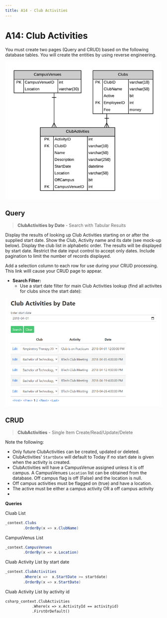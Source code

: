 ```yaml
---
title: A14 - Club Activities
---
```

# A14: Club Activities

You must create two pages (Query and CRUD) based on the following database tables. You will create the entities by using reverse engineering.

![ERD for A14](./A14.png)

## Query

> **ClubActivities by Date** - Search with Tabular Resuits

Display the results of looking up Club Activities starting on or after the supplied start date. Show the Club, Activity name and its date (see mock-up below). Display the club list in alphabetic order. The results will be displayed by start date. Restrict the date input control to accept only dates. Include pagination to limit the number of records displayed. 
 
Add a selection column to each row for use during your CRUD processing. This link willl cause your CRUD page to appear. 

- **Search Filter:**
  - Use a start date filter for main Club Activities lookup (find all activites for clubs since the start date):

![Form A Search Filter](./A14Mockup.png)

## CRUD

> **ClubActivities** - Single Item Create/Read/Update/Delete

Note the following:

- Only future ClubActivities can be created, updated or deleted.
- ClubActivities' `StartDate` will default to Today if no start date is given when the activity is created.
- ClubActivities will have a CampusVenue assigned unless it is off campus. A CampusVenues `Location` list can be obtained from the database. Off campus flag is off (False) and the location is null. 
- Off campus activities must be flagged on (true) and have a location.
- The active must be either a campus activity OR a off campus activity
- 
**Queries**

Cluab List

```csharp
_context.Clubs
        .OrderBy(x => x.ClubName)
```

CampusVenus List

```csharp
_context.CampusVenues
        .OrderBy(x => x.Location)
```

Cluab Activity List by start date

```csharp
_context.ClubActivities
        .Where(x =>  x.StartDate >= startdate)
        .OrderBy(x => x.StartDate)
```

Cluab Activity List by activity id

```
csharp_context.ClubActivities
            .Where(x => x.ActivityId == activityid)
            .FirstOrDefault()
```
